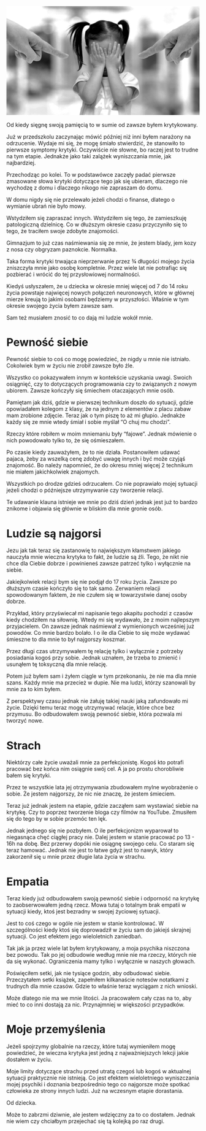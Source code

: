 ![Jak krytyka innych ludzi zniszczyła moje życie?](images/58af9c9e-6259-49fd-88a5-67534c6330ad.jpg)

Od kiedy sięgnę swoją pamięcią to w sumie od zawsze byłem krytykowany.

Już w przedszkolu zaczynając mówić później niż inni byłem narażony na odrzucenie. Wydaje mi się, że mogę śmiało stwierdzić, że stanowiło to pierwsze symptomy krytyki. Oczywiście nie słowne, bo raczej jest to trudne na tym etapie. Jednakże jako taki zalążek wyniszczania mnie, jak najbardziej.

Przechodząc po kolei. To w podstawówce zaczęły padać pierwsze zmasowane słowa krytyki dotyczące tego jak się ubieram, dlaczego nie wychodzę z domu i dlaczego nikogo nie zapraszam do domu.

W domu nigdy się nie przelewało jeżeli chodzi o finanse, dlatego o wymianie ubrań nie było mowy.

Wstydziłem się zapraszać innych. Wstydziłem się tego, że zamieszkuję patologiczną dzielnicę. Co w dłuższym okresie czasu przyczyniło się to tego, że traciłem swoje zdobyte znajomości.

Gimnazjum to już czas naśmiewania się ze mnie, że jestem blady, jem kozy z nosa czy obgryzam paznokcie. Normalka.

Taka forma krytyki trwająca nieprzerwanie przez ¾ długości mojego życia zniszczyła mnie jako osobę kompletnie. Przez wiele lat nie potrafiąc się pozbierać i wrócić do tej przysłowiowej normalności.

Kiedyś usłyszałem, że u dziecka w okresie mniej więcej od 7 do 14 roku życia powstaje najwięcej nowych połączeń neuronowych, które w głównej mierze kreują to jakimi osobami będziemy w przyszłości. Właśnie w tym okresie swojego życia byłem zawsze sam.

Sam też musiałem znosić to co dają mi ludzie wokół mnie.

# **Pewność siebie**

Pewność siebie to coś co mogę powiedzieć, że nigdy u mnie nie istniało. Cokolwiek bym w życiu nie zrobił zawsze było źle.

Wszystko co pokazywałem innym w kontekście uzyskania uwagi. Swoich osiągnięć, czy to dotyczących programowania czy to związanych z nowym ubiorem. Zawsze kończyły się śmiechem otaczających mnie osób.

Pamiętam jak dziś, gdzie w pierwszej technikum doszło do sytuacji, gdzie opowiadałem kolegom z klasy, że na jednym z elementów z placu zabaw mam zrobione zdjęcie. Teraz jak o tym piszę to aż mi głupio. Jednakże każdy się ze mnie wtedy śmiał i sobie myślał “O chuj mu chodzi”.

Rzeczy które robiłem w moim mniemaniu były “fajowe”. Jednak mówienie o nich powodowało tylko to, że się ośmieszałem.

Po czasie kiedy zauważyłem, że to nie działa. Postanowiłem udawać pajaca, żeby za wszelką cenę zdobyć uwagę innych i być może czyjąś znajomość. Bo należy napomnieć, że do okresu mniej więcej 2 technikum nie miałem jakichkolwiek znajomych.

Wszystkich po drodze gdzieś odrzucałem. Co nie poprawiało mojej sytuacji jeżeli chodzi o późniejsze utrzymywanie czy tworzenie relacji.

Te udawanie klauna istnieje we mnie po dziś dzień jednak jest już to bardzo znikome i objawia się głównie w bliskim dla mnie gronie osób.

# **Ludzie są najgorsi**

Jezu jak tak teraz się zastanowię to największym kłamstwem jakiego nauczyła mnie wieczna krytyka to fakt, że ludzie są źli. Tego, że nikt nie chce dla Ciebie dobrze i powinieneś zawsze patrzeć tylko i wyłącznie na siebie.

Jakiejkolwiek relacji bym się nie podjął do 17 roku życia. Zawsze po dłuższym czasie kończyło się to tak samo. Zerwaniem relacji spowodowanym faktem, że nie czułem się w towarzystwie danej osoby dobrze.

Przykład, który przyświecał mi napisanie tego akapitu pochodzi z czasów kiedy chodziłem na siłownię. Wtedy mi się wydawało, że z moim najlepszym przyjacielem. On zawsze jednak naśmiewał z wymienionych wcześniej już powodów. Co mnie bardzo bolało. I o ile dla Ciebie to się może wydawać śmieszne to dla mnie to był najgorszy koszmar.

Przez długi czas utrzymywałem tę relację tylko i wyłącznie z potrzeby posiadania kogoś przy sobie. Jednak uznałem, że trzeba to zmienić i usunąłem tę toksyczną dla mnie relację.

Potem już byłem sam i żyłem ciągle w tym przekonaniu, że nie ma dla mnie szans. Każdy mnie ma przecież w dupie. Nie ma ludzi, którzy szanowali by mnie za to kim byłem.

Z perspektywy czasu jednak nie żałuję takiej nauki jaką zafundowało mi życie. Dzięki temu teraz mogę utrzymywać relacje, które chce bez przymusu. Bo odbudowałem swoją pewność siebie, która pozwala mi tworzyć nowe.

# **Strach**

Niektórzy całe życie uważali mnie za perfekcjonistę. Kogoś kto potrafi pracować bez końca nim osiągnie swój cel. A ja po prostu chorobliwie bałem się krytyki.

Przez te wszystkie lata jej otrzymywania zbudowałem mylne wyobrażenie o sobie. Że jestem najgorszy, że nic nie znaczę, że jestem śmieciem.

Teraz już jednak jestem na etapie, gdzie zacząłem sam wystawiać siebie na krytykę. Czy to poprzez tworzenie bloga czy filmów na YouTube. Zmusiłem się do tego by w sobie przemóc ten lęk.

Jednak jednego się nie pozbyłem. O ile perfekcjonizm wyparował to niegasnąca chęć ciągłej pracy nie. Dalej jestem w stanie pracować po 13 - 16h na dobę. Bez przerwy dopóki nie osiągnę swojego celu. Co staram się teraz hamować. Jednak nie jest to łatwe gdyż jest to nawyk, który zakorzenił się u mnie przez długie lata życia w strachu.

# **Empatia**

Teraz kiedy już odbudowałem swoją pewność siebie i odporność na krytykę to zaobserwowałem jedną rzecz. Mowa tutaj o totalnym brak empatii w sytuacji kiedy, ktoś jest bezradny w swojej życiowej sytuacji.

Jest to coś czego w ogóle nie jestem w stanie kontrolować. W szczególności kiedy ktoś się doprowadził w życiu sam do jakiejś skrajnej sytuacji. Co jest efektem jego wieloletnich zaniedbań.

Tak jak ja przez wiele lat byłem krytykowany, a moja psychika niszczona bez powodu. Tak po jej odbudowie według mnie nie ma rzeczy, których nie da się wykonać. Ograniczenia mamy tylko i wyłącznie w naszych głowach.

Poświęciłem setki, jak nie tysiące godzin, aby odbudować siebie. Przeczytałem setki książek, zapełniłem kilkanaście notesów notatkami z trudnych dla mnie czasów. Gdzie to właśnie teraz wyciągam z nich wnioski.

Może dlatego nie ma we mnie litości. Ja pracowałem cały czas na to, aby mieć to co inni dostają za nic. Przynajmniej w większości przypadków.

# **Moje przemyślenia**

Jeżeli spojrzymy globalnie na rzeczy, które tutaj wymieniłem mogę powiedzieć, że wieczna krytyka jest jedną z najważniejszych lekcji jakie dostałem w życiu.

Moje limity dotyczące strachu przed utratą czegoś lub kogoś w aktualnej sytuacji praktycznie nie istnieją. Co jest efektem wieloletniego wyniszczania mojej psychiki i doznania bezpośrednio tego co najgorsze może spotkać człowieka ze strony innych ludzi. Już na wczesnym etapie dorastania.

Od dziecka.

Może to zabrzmi dziwnie, ale jestem wdzięczny za to co dostałem. Jednak nie wiem czy chciałbym przejechać się tą kolejką po raz drugi.
